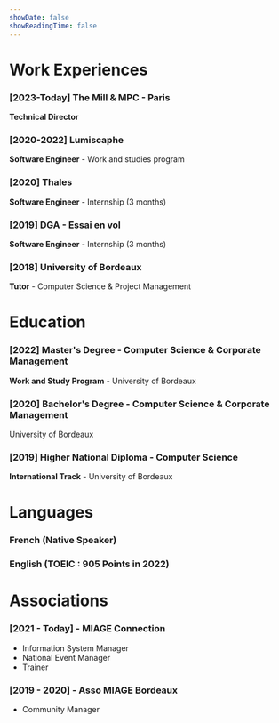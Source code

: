 ```yaml
---
showDate: false
showReadingTime: false
---
```


# Work Experiences

### [2023-Today] The Mill & MPC - Paris
**Technical Director**

### [2020-2022] Lumiscaphe
**Software Engineer** - Work and studies program

### [2020] Thales
**Software Engineer** - Internship (3 months)

### [2019] DGA - Essai en vol
**Software Engineer** - Internship (3 months)

### [2018] University of Bordeaux
**Tutor** - Computer Science & Project Management

# Education

### [2022] Master's Degree - Computer Science & Corporate Management
**Work and Study Program** - University of Bordeaux

### [2020] Bachelor's Degree - Computer Science & Corporate Management
University of Bordeaux

### [2019] Higher National Diploma - Computer Science
**International Track** - University of Bordeaux

# Languages
### French (Native Speaker)
### English (TOEIC : 905 Points in 2022)

# Associations

### [2021 - Today] - MIAGE Connection
* Information System Manager
* National Event Manager
* Trainer

### [2019 - 2020] - Asso MIAGE Bordeaux
* Community Manager